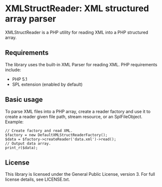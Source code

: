 # XMLStructReader: XML structured array parser

XMLStructReader is a PHP utility for reading XML into a PHP structured array.

## Requirements

The library uses the built-in XML Parser for reading XML. PHP requirements
include:

* PHP 5.1
* SPL extension (enabled by default)

## Basic usage

To parse XML files into a PHP array, create a reader factory and use it to
create a reader given file path, stream resource, or an SplFileObject. Example:

    // Create factory and read XML.
    $factory = new DefaultXMLStructReaderFactory();
    $data = $factory->createReader('data.xml')->read();
    // Output data array.
    print_r($data);

## License

This library is licensed under the General Public License, version 3. For full
license details, see LICENSE.txt.
